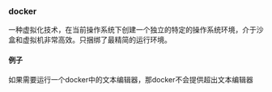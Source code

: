 
### docker
一种虚拟化技术，在当前操作系统下创建一个独立的特定的操作系统环境，介于沙盒和虚拟机非常高效。只捆绑了最精简的运行环境。
#### 例子
如果需要运行一个docker中的文本编辑器，那docker不会提供超出文本编辑器